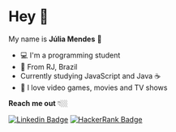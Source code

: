 # Hey  👋
 My name is **Júlia Mendes** 👩
 -  💻 I'm a programming student
 - 📍 From RJ, Brazil
 - Currently studying JavaScript and Java ☕
- 🌈 I love video games, movies and TV shows

**Reach me out** 👇🏼

 [![Linkedin Badge](https://img.shields.io/badge/-LinkedIn-blue?style=flat-square&logo=Linkedin&logoColor=white&link=https://https://www.linkedin.com/in/juliapms/)](https://www.linkedin.com/in/juliapms/)
[![HackerRank Badge](https://img.shields.io/badge/-HackerRank-sucess?style=flat-square&logo=HackerRank&logoColor=sucess&link=https://www.hackerrank.com/juliadepaivams/)](https://www.hackerrank.com/juliadepaivams)
